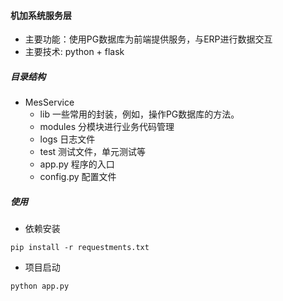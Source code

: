 #### 机加系统服务层

- 主要功能：使用PG数据库为前端提供服务，与ERP进行数据交互
- 主要技术: python + flask

##### 目录结构

- MesService
  - lib 一些常用的封装，例如，操作PG数据库的方法。
  - modules 分模块进行业务代码管理
  - logs 日志文件
  - test 测试文件，单元测试等 
  - app.py 程序的入口
  - config.py 配置文件

##### 使用

- 依赖安装

 ```shell
pip install -r requestments.txt
 ```

- 项目启动

```shell
python app.py
```

